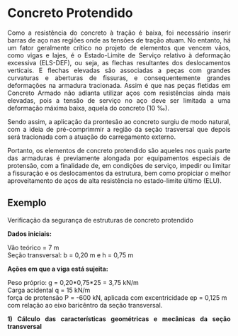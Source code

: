 <h1>Concreto Protendido</h1>

<p align="justify">Como a resistência do concreto à tração é baixa, foi necessário inserir barras de aço nas regiões onde as tensões de tração atuam. No entanto, há um fator geralmente crítico no projeto de elementos que vencem vãos, como vigas e lajes, é o Estado-Limite de Serviço relativo à deformação excessiva (ELS-DEF), ou seja, as flechas resultantes dos deslocamentos verticais. E flechas elevadas são associadas a peças com grandes curvaturas e aberturas de fissuras, e consequentemente grandes deformações na armadura tracionada. Assim é que nas peças fletidas em Concreto Armado não adianta utilizar aços com resistências ainda mais elevadas, pois a tensão de serviço no aço deve ser limitada a uma deformação máxima baixa, aquela do concreto (10 ‰).</p>
<p align="justify">Sendo assim, a aplicação da prontesão ao concreto surgiu de modo natural, com a ideia de pré-comprimmir a região da seção trasversal que depois será tracionada com a atuação do carregamento externo.</p>
<p align="justify">Portanto, os elementos de concreto protendido são aqueles nos quais parte das armaduras é previamente alongada por equipamentos especiais de protensão, com a finalidade de, em condições de serviço, impedir ou limitar a fissuração e os deslocamentos da estrutura, bem como propiciar o melhor aproveitamento de aços de alta resistência no estado-limite último (ELU).</p>

<h2>Exemplo</h2>

<p align="justify">Verificação da segurança de estruturas de concreto protendido</p>

<p align="justify"><b>Dados iniciais:</b></p>
<p>Vão teórico = 7 m <br>
Seção transversal: b = 0,20 m e h = 0,75 m</p>

<p align="justify"><b>Ações em que a viga está sujeita:</b></p>
<p>Peso próprio: g = 0,20*0,75*25 = 3,75 kN/m <br>
Carga acidental q = 15 kN/m <br>
força de protensão P = -600 kN, aplicada com excentricidade ep = 0,125 m com relação ao eixo baricêntro da seção transversal.
</p>

<p align="justify"><b>1) Cálculo das características geométricas e mecânicas da seção transversal</b></p>


